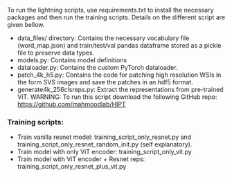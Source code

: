 To run the lightning scripts, use requirements.txt to install the necessary packages and then run the training scripts. Details on the different script are given bellow.

- data_files/ directory: Contains the necessary vocabulary file (word_map.json) and train/test/val pandas dataframe stored as a pickle file to preserve data types.
- models.py: Contains model definitions
- dataloader.py: Contains the custom PyTorch dataloader.
- patch_4k_h5.py: Contains the code for patching high resolution WSIs in the form SVS images and save the patches in an hdf5 format.
- generate4k_256clsreps.py: Extract the representations from pre-trained ViT. WARNING: To run this script download the following GitHub repo: https://github.com/mahmoodlab/HIPT


### Training scripts:

- Train vanilla resnet model: training_script_only_resnet.py and training_script_only_resnet_random_init.py (self explanatory).
- Train model with only ViT encoder: training_script_only_vit.py
- Train model with ViT encoder + Resnet reps: training_script_only_resnet_plus_vit.py